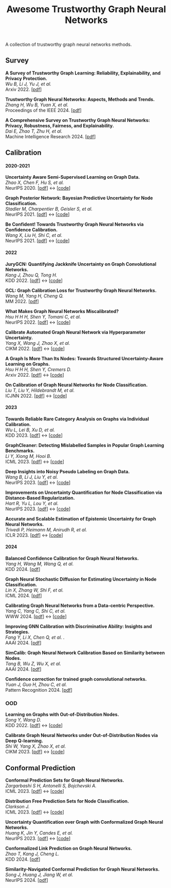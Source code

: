 

<br />
<p align="center">
  <h1 align="center">Awesome Trustworthy Graph Neural Networks</h1>
</p>
<br />

A collection of trustworthy graph neural networks methods. 



## Survey

**A Survey of Trustworthy Graph Learning: Reliability, Explainability, and Privacy Protection.**<br>
*Wu B, Li J, Yu J, et al.*<br>
Arxiv 2022. [[pdf](https://arxiv.org/pdf/2205.10014)]  

**Trustworthy Graph Neural Networks: Aspects, Methods and Trends.**<br>
*Zhang H, Wu B, Yuan X, et al.*<br>
Proceedings of the IEEE 2024. [[pdf](https://arxiv.org/pdf/2205.07424)] 

**A Comprehensive Survey on Trustworthy Graph Neural Networks: Privacy, Robustness, Fairness, and Explainability.**<br>
*Dai E, Zhao T, Zhu H, et al.*<br>
Machine Intelligence Research 2024. [[pdf](https://link.springer.com/content/pdf/10.1007/s11633-024-1510-8.pdf)]  

## Calibration

#### 2020-2021

**Uncertainty Aware Semi-Supervised Learning on Graph Data.**<br>
*Zhao X, Chen F, Hu S, et al.*<br>
NeurIPS 2020. [[pdf](https://arxiv.org/abs/2010.12783)]  ↔️ [[code](https://github.com/zxj32/uncertainty-GNN)]

**Graph Posterior Network: Bayesian Predictive Uncertainty for Node Classification.**<br>
*Stadler M, Charpentier B, Geisler S, et al.*<br>
NeurIPS 2021. [[pdf](https://proceedings.neurips.cc/paper_files/paper/2021/file/95b431e51fc53692913da5263c214162-Paper.pdf)] ↔️ [[code](https://github.com/stadlmax/Graph-Posterior-Network)]

**Be Confident! Towards Trustworthy Graph Neural Networks via Confidence Calibration.**<br>
*Wang X, Liu H, Shi C, et al.*<br>
NeurIPS 2021. [[pdf](https://proceedings.neurips.cc/paper/2021/file/c7a9f13a6c0940277d46706c7ca32601-Paper.pdf)] ↔️ [[code](https://github.com/BUPT-GAMMA/CaGCN)]

#### 2022

**JuryGCN: Quantifying Jackknife Uncertainty on Graph Convolutional Networks.**<br>
*Kang J, Zhou Q, Tong H.*<br>
KDD 2022. [[pdf](https://dl.acm.org/doi/pdf/10.1145/3534678.3539286)] ↔️ [[code](https://github.com/BlueWhaleZhou/JuryGCN_UQ)]


**GCL: Graph Calibration Loss for Trustworthy Graph Neural Networks.**<br>
*Wang M, Yang H, Cheng Q.*<br>
MM 2022. [[pdf](https://dl.acm.org/doi/abs/10.1145/3503161.3548423)] 

**What Makes Graph Neural Networks Miscalibrated?**<br>
*Hsu H H H, Shen Y, Tomani C, et al.*<br>
NeurIPS 2022. [[pdf](https://proceedings.neurips.cc/paper_files/paper/2022/file/5975754c7650dfee0682e06e1fec0522-Paper-Conference.pdf)]  ↔️ [[code](https://github.com/hans66hsu/GATS)]

**Calibrate Automated Graph Neural Network via Hyperparameter Uncertainty.**<br>
*Yang X, Wang J, Zhao X, et al.*<br>
CIKM 2022. [[pdf](https://zxj32.github.io/data/CIKM_2022.pdf)] ↔️ [[code](https://github.com/xyang2316/HyperU-GCN)]

**A Graph Is More Than Its Nodes: Towards Structured Uncertainty-Aware Learning on Graphs.**<br>
*Hsu H H H, Shen Y, Cremers D.*<br>
Arxiv 2022. [[pdf](https://arxiv.org/pdf/2210.15575)]  ↔️ [[code](https://github.com/hans66hsu/structured_uncertainty_metrics)]

**On Calibration of Graph Neural Networks for Node Classification.**<br>
*Liu T, Liu Y, Hildebrandt M, et al.*<br>
ICJNN 2022. [[pdf](https://arxiv.org/pdf/2206.01570)]  ↔️ [[code](https://github.com/liu-yushan/calGNN)]


#### 2023

**Towards Reliable Rare Category Analysis on Graphs via Individual Calibration.**<br>
*Wu L, Lei B, Xu D, et al.*<br>
KDD 2023. [[pdf](https://arxiv.org/pdf/2307.09858)] ↔️ [[code](https://github.com/wulongfeng/CaliRare/tree/main)]

**GraphCleaner: Detecting Mislabelled Samples in Popular Graph Learning Benchmarks.**<br>
*Li Y, Xiong M, Hooi B.*<br>
ICML 2023. [[pdf](https://proceedings.mlr.press/v202/li23ai/li23ai.pdf)] ↔️ [[code](https://github.com/lywww/GraphCleaner)]

**Deep Insights into Noisy Pseudo Labeling on Graph Data.**<br>
*Wang B, Li J, Liu Y, et al.*<br>
NeurIPS 2023. [[pdf](https://proceedings.neurips.cc/paper_files/paper/2023/file/f0318ba897cee71ce200e408dea6062e-Paper-Conference.pdf)] ↔️ [[code](https://github.com/AcEbt/CPL)]

**Improvements on Uncertainty Quantification for Node Classification via Distance-Based Regularization.**<br>
*Hart R, Yu L, Lou Y, et al.*<br>
NeurIPS 2023. [[pdf](https://proceedings.neurips.cc/paper_files/paper/2023/file/ad84864002a72c344c2227d7eb8842b1-Paper-Conference.pdf)] ↔️ [[code](https://github.com/neoques/Graph-Posterior-Network)]

**Accurate and Scalable Estimation of Epistemic Uncertainty for Graph Neural Networks.**<br>
*Trivedi P, Heimann M, Anirudh R, et al.*<br>
ICLR 2023. [[pdf](https://arxiv.org/pdf/2401.03350)] ↔️ [[code](https://github.com/pujacomputes/gduq)]


#### 2024

**Balanced Confidence Calibration for Graph Neural Networks.**<br>
*Yang H, Wang M, Wang Q, et al.*<br>
KDD 2024. [[pdf](https://dl.acm.org/doi/abs/10.1145/3637528.3671741)] 

**Graph Neural Stochastic Diffusion for Estimating Uncertainty in Node Classification.**<br>
*Lin X, Zhang W, Shi F, et al.*<br>
ICML 2024. [[pdf](https://openreview.net/pdf?id=xJUhgvM2u8)]  

**Calibrating Graph Neural Networks from a Data-centric Perspective.**<br>
*Yang C, Yang C, Shi C, et al.*<br>
WWW 2024. [[pdf](http://shichuan.org/doc/170.pdf)] ↔️ [[code](https://github.com/BUPT-GAMMA/DCGC)]

**Improving GNN Calibration with Discriminative Ability: Insights and Strategies.**<br>
*Fang Y, Li X, Chen Q, et al. .*<br>
AAAI 2024. [[pdf](https://ojs.aaai.org/index.php/AAAI/article/download/29082/30047)]  

**SimCalib: Graph Neural Network Calibration Based on Similarity between Nodes.**<br>
*Tang B, Wu Z, Wu X, et al.*<br>
AAAI 2024. [[pdf](https://ojs.aaai.org/index.php/AAAI/article/download/29450/30733)]  

**Confidence correction for trained graph convolutional networks.**<br>
*Yuan J, Guo H, Zhou C, et al.*<br>
Pattern Recognition 2024. [[pdf](https://www.sciencedirect.com/science/article/abs/pii/S0031320324005247)]  

### OOD

**Learning on Graphs with Out-of-Distribution Nodes.**<br>
*Song Y, Wang D.*<br>
KDD 2022. [[pdf](https://arxiv.org/pdf/2308.06714)] ↔️ [[code](https://github.com/SongYYYY/KDD22-OODGAT)]

**Calibrate Graph Neural Networks under Out-of-Distribution Nodes via Deep Q-learning.**<br>
*Shi W, Yang X, Zhao X, et al.*<br>
CIKM 2023. [[pdf](https://dl.acm.org/doi/pdf/10.1145/3583780.3614797)] ↔️ [[code](https://github.com/DamoSWL/Calibration-of-GNN-with-OOD-nodes)]


## Conformal Prediction

**Conformal Prediction Sets for Graph Neural Networks.**<br>
*Zargarbashi S H, Antonelli S, Bojchevski A.*<br>
ICML 2023. [[pdf](https://proceedings.mlr.press/v202/h-zargarbashi23a/h-zargarbashi23a.pdf)] ↔️ [[code](https://github.com/soroushzargar/DAPS)]

**Distribution Free Prediction Sets for Node Classification.**<br>
*Clarkson J.*<br>
ICML 2023. [[pdf](https://proceedings.mlr.press/v202/clarkson23a/clarkson23a.pdf)] ↔️ [[code](https://github.com/jase-clarkson/graph_cp)]

**Uncertainty Quantification over Graph with Conformalized Graph Neural Networks.**<br>
*Huang K, Jin Y, Candes E, et al.*<br>
NeurIPS 2023. [[pdf](https://proceedings.neurips.cc/paper_files/paper/2023/file/54a1495b06c4ee2f07184afb9a37abda-Paper-Conference.pdf)] ↔️ [[code](https://github.com/snap-stanford/conformalized-gnn)]

**Conformalized Link Prediction on Graph Neural Networks.**<br>
*Zhao T, Kang J, Cheng L.*<br>
KDD 2024. [[pdf](https://arxiv.org/pdf/2406.18763)] 

**Similarity-Navigated Conformal Prediction for Graph Neural Networks.**<br>
*Song J, Huang J, Jiang W, et al.*<br>
NeurIPS 2024. [[pdf](https://arxiv.org/pdf/2405.14303)] 





